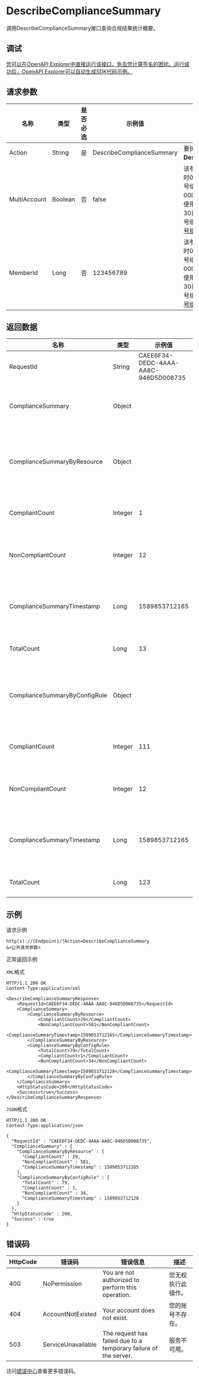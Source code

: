 # DescribeComplianceSummary

调用DescribeComplianceSummary接口查询合规结果统计概要。

## 调试

[您可以在OpenAPI Explorer中直接运行该接口，免去您计算签名的困扰。运行成功后，OpenAPI Explorer可以自动生成SDK代码示例。](https://api.aliyun.com/#product=Config&api=DescribeComplianceSummary&type=RPC&version=2019-01-08)

## 请求参数

|名称|类型|是否必选|示例值|描述|
|--|--|----|---|--|
|Action|String|是|DescribeComplianceSummary|要执行的操作，取值：**DescribeComplianceSummary**。 |
|MultiAccount|Boolean|否|false|该参数计划于2021年06月30日00时00分00秒前下线，其替代功能账号组的API将于2021年05月30日00时00分00秒前上线。如果您正在使用该参数，建议您在2021年05月30日00时00分00秒之后切换为账号组的API。关于账号组，请参见[账号组](~~211534~~)。 |
|MemberId|Long|否|123456789|该参数计划于2021年06月30日00时00分00秒前下线，其替代功能账号组的API将于2021年05月30日00时00分00秒前上线。如果您正在使用该参数，建议您在2021年05月30日00时00分00秒之后切换为账号组的API。关于账号组，请参见[账号组](~~211534~~)。 |

## 返回数据

|名称|类型|示例值|描述|
|--|--|---|--|
|RequestId|String|CAEE6F34-DEDC-4AAA-AA8C-946D5D008735|请求ID。 |
|ComplianceSummary|Object| |合规结果统计概要。 |
|ComplianceSummaryByResource|Object| |资源维度的合规结果统计概要。 |
|CompliantCount|Integer|1|合规的资源数量。 |
|NonCompliantCount|Integer|12|不合规的资源数量。 |
|ComplianceSummaryTimestamp|Long|1589853712165|合规结果统计的时间戳。 |
|TotalCount|Long|13|资源总数。 |
|ComplianceSummaryByConfigRule|Object| |规则维度的合规结果统计概要。 |
|CompliantCount|Integer|111|合规的规则数量。 |
|NonCompliantCount|Integer|12|不合规的规则数量。 |
|ComplianceSummaryTimestamp|Long|1589853712165|合规结果统计的时间戳。 |
|TotalCount|Long|123|规则总数。 |

## 示例

请求示例

```
http(s)://[Endpoint]/?Action=DescribeComplianceSummary
&<公共请求参数>
```

正常返回示例

`XML`格式

```
HTTP/1.1 200 OK
Content-Type:application/xml

<DescribeComplianceSummaryResponse>
    <RequestId>CAEE6F34-DEDC-4AAA-AA8C-946D5D008735</RequestId>
    <ComplianceSummary>
        <ComplianceSummaryByResource>
            <CompliantCount>29</CompliantCount>
            <NonCompliantCount>581</NonCompliantCount>
            <ComplianceSummaryTimestamp>1589853712165</ComplianceSummaryTimestamp>
        </ComplianceSummaryByResource>
        <ComplianceSummaryByConfigRule>
            <TotalCount>79</TotalCount>
            <CompliantCount>1</CompliantCount>
            <NonCompliantCount>34</NonCompliantCount>
            <ComplianceSummaryTimestamp>1589853712128</ComplianceSummaryTimestamp>
        </ComplianceSummaryByConfigRule>
    </ComplianceSummary>
    <HttpStatusCode>200</HttpStatusCode>
    <Success>true</Success>
</DescribeComplianceSummaryResponse>
```

`JSON`格式

```
HTTP/1.1 200 OK
Content-Type:application/json

{
  "RequestId" : "CAEE6F34-DEDC-4AAA-AA8C-946D5D008735",
  "ComplianceSummary" : {
    "ComplianceSummaryByResource" : {
      "CompliantCount" : 29,
      "NonCompliantCount" : 581,
      "ComplianceSummaryTimestamp" : 1589853712165
    },
    "ComplianceSummaryByConfigRule" : {
      "TotalCount" : 79,
      "CompliantCount" : 1,
      "NonCompliantCount" : 34,
      "ComplianceSummaryTimestamp" : 1589853712128
    }
  },
  "HttpStatusCode" : 200,
  "Success" : true
}
```

## 错误码

|HttpCode|错误码|错误信息|描述|
|--------|---|----|--|
|400|NoPermission|You are not authorized to perform this operation.|您无权执行此操作。|
|404|AccountNotExisted|Your account does not exist.|您的账号不存在。|
|503|ServiceUnavailable|The request has failed due to a temporary failure of the server.|服务不可用。|

访问[错误中心](https://error-center.aliyun.com/status/product/Config)查看更多错误码。

